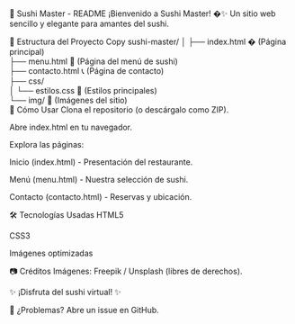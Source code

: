 🍣 Sushi Master - README
¡Bienvenido a Sushi Master! �✨ Un sitio web sencillo y elegante para amantes del sushi.

📂 Estructura del Proyecto
Copy
sushi-master/
│
├── index.html           � (Página principal)  
├── menu.html            🍱 (Página del menú de sushi)  
├── contacto.html        📞 (Página de contacto)  
├── css/  
│   └── estilos.css      🎨 (Estilos principales)  
└── img/                 📸 (Imágenes del sitio)  
🚀 Cómo Usar
Clona el repositorio (o descárgalo como ZIP).

Abre index.html en tu navegador.

Explora las páginas:

Inicio (index.html) - Presentación del restaurante.

Menú (menu.html) - Nuestra selección de sushi.

Contacto (contacto.html) - Reservas y ubicación.

🛠 Tecnologías Usadas
HTML5

CSS3

Imágenes optimizadas

📷 Créditos
Imágenes: Freepik / Unsplash (libres de derechos).

✨ ¡Disfruta del sushi virtual! ✨

🔗 ¿Problemas? Abre un issue en GitHub.

